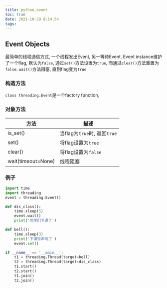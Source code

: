 ```yaml
---
title: python_event
toc: true
date: 2021-10-29 8:14:54
tags:
---
```


## Event Objects
最简单的线程通信方式, 一个线程发出Event, 另一等待Event. 
Event instance维护了一个flag, 默认为`false`, 通过`set()`方法设置为`true`, 而通过`clear()`方法重置为`false`. `wait()`方法阻塞, 直到flag变为`true`

### 构造方法
`class threading.Event`是一个factory function,

### 对象方法
方法|描述
--|--
is_set()|当flag为`true`时, 返回`true`
set()|将flag设置为`true`
clear()|将flag设置为`false`
wait(timeout=None)|线程阻塞

### 例子
```python
import time
import threading
event = threading.Event()

def dis_class():
    time.sleep(5)
    event.wait()
    print('同学们下课了')

def bell():
    time.sleep(3)
    print('下课铃声响了')
    event.set()

if __name__ == '__main__':
    t1 = threading.Thread(target=bell)
    t2 = threading.Thread(target=dis_class)
    t1.start()
    t2.start()
    t1.join()
    t2.join()
```